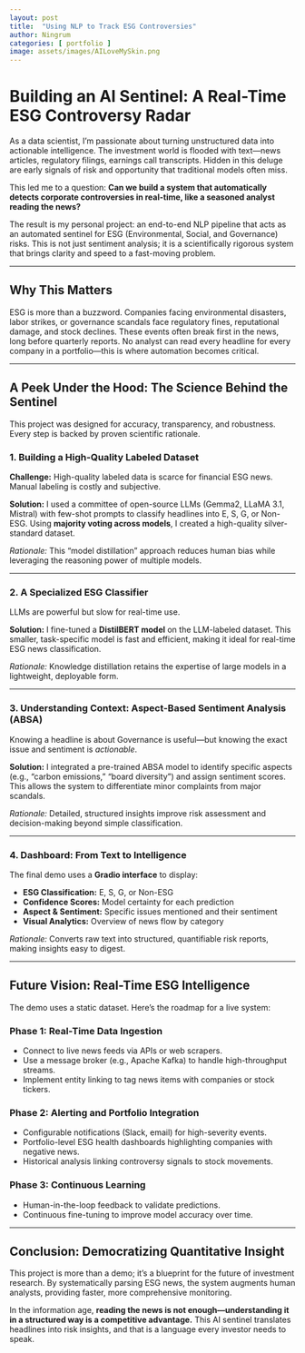 ```yaml
---
layout: post
title:  "Using NLP to Track ESG Controversies"
author: Ningrum
categories: [ portfolio ]
image: assets/images/AILoveMySkin.png
---
```



# Building an AI Sentinel: A Real-Time ESG Controversy Radar

As a data scientist, I’m passionate about turning unstructured data into actionable intelligence. The investment world is flooded with text—news articles, regulatory filings, earnings call transcripts. Hidden in this deluge are early signals of risk and opportunity that traditional models often miss.

This led me to a question: **Can we build a system that automatically detects corporate controversies in real-time, like a seasoned analyst reading the news?**

The result is my personal project: an end-to-end NLP pipeline that acts as an automated sentinel for ESG (Environmental, Social, and Governance) risks. This is not just sentiment analysis; it is a scientifically rigorous system that brings clarity and speed to a fast-moving problem.

---

## Why This Matters

ESG is more than a buzzword. Companies facing environmental disasters, labor strikes, or governance scandals face regulatory fines, reputational damage, and stock declines. These events often break first in the news, long before quarterly reports. No analyst can read every headline for every company in a portfolio—this is where automation becomes critical.

---

## A Peek Under the Hood: The Science Behind the Sentinel

This project was designed for accuracy, transparency, and robustness. Every step is backed by proven scientific rationale.

### 1. Building a High-Quality Labeled Dataset

**Challenge:** High-quality labeled data is scarce for financial ESG news. Manual labeling is costly and subjective.  

**Solution:** I used a committee of open-source LLMs (Gemma2, LLaMA 3.1, Mistral) with few-shot prompts to classify headlines into E, S, G, or Non-ESG. Using **majority voting across models**, I created a high-quality silver-standard dataset.  

*Rationale:* This “model distillation” approach reduces human bias while leveraging the reasoning power of multiple models.

---

### 2. A Specialized ESG Classifier

LLMs are powerful but slow for real-time use.  

**Solution:** I fine-tuned a **DistilBERT model** on the LLM-labeled dataset. This smaller, task-specific model is fast and efficient, making it ideal for real-time ESG news classification.

*Rationale:* Knowledge distillation retains the expertise of large models in a lightweight, deployable form.

---

### 3. Understanding Context: Aspect-Based Sentiment Analysis (ABSA)

Knowing a headline is about Governance is useful—but knowing the exact issue and sentiment is *actionable*.  

**Solution:** I integrated a pre-trained ABSA model to identify specific aspects (e.g., “carbon emissions,” “board diversity”) and assign sentiment scores. This allows the system to differentiate minor complaints from major scandals.

*Rationale:* Detailed, structured insights improve risk assessment and decision-making beyond simple classification.

---

### 4. Dashboard: From Text to Intelligence

The final demo uses a **Gradio interface** to display:

- **ESG Classification:** E, S, G, or Non-ESG
- **Confidence Scores:** Model certainty for each prediction
- **Aspect & Sentiment:** Specific issues mentioned and their sentiment
- **Visual Analytics:** Overview of news flow by category

*Rationale:* Converts raw text into structured, quantifiable risk reports, making insights easy to digest.

---

## Future Vision: Real-Time ESG Intelligence

The demo uses a static dataset. Here’s the roadmap for a live system:

### Phase 1: Real-Time Data Ingestion
- Connect to live news feeds via APIs or web scrapers.
- Use a message broker (e.g., Apache Kafka) to handle high-throughput streams.
- Implement entity linking to tag news items with companies or stock tickers.

### Phase 2: Alerting and Portfolio Integration
- Configurable notifications (Slack, email) for high-severity events.
- Portfolio-level ESG health dashboards highlighting companies with negative news.
- Historical analysis linking controversy signals to stock movements.

### Phase 3: Continuous Learning
- Human-in-the-loop feedback to validate predictions.
- Continuous fine-tuning to improve model accuracy over time.

---

## Conclusion: Democratizing Quantitative Insight

This project is more than a demo; it’s a blueprint for the future of investment research. By systematically parsing ESG news, the system augments human analysts, providing faster, more comprehensive monitoring.  

In the information age, **reading the news is not enough—understanding it in a structured way is a competitive advantage.** This AI sentinel translates headlines into risk insights, and that is a language every investor needs to speak.

